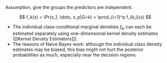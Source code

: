 Assumption, give the groups the predictors are independent.

$$
f_k(x) = \Pr(x_1, \dots, x_p|G=k) = \prod_{i=1}^p f_{k,i}(x) 
$$


 - The individual class-conditional marginal densities $f_{ki}$ can each be estimated separately using one-dimensional kernel density estimates ([[Kernel Density Estimators]]).
- The reasons of Naive Bayes work: although the individual class density estimates may be biased, this bias might not hurt the posterior probabilities as much, especially near the decision regions.
